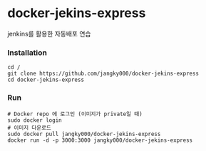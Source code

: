 # docker-jekins-express
jenkins를 활용한 자동배포 연습

### Installation

```
cd /
git clone https://github.com/jangky000/docker-jekins-express
cd docker-jekins-express
```

### Run

```
# Docker repo 에 로그인 (이미지가 private일 때)
sudo docker login
# 이미지 다운로드
sudo docker pull jangky000/docker-jekins-express
docker run -d -p 3000:3000 jangky000/docker-jekins-express
```
